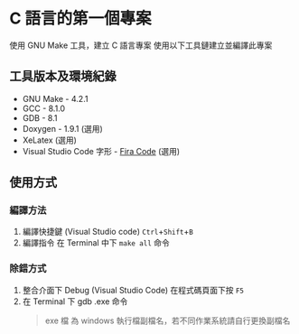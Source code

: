 # C 語言的第一個專案

使用 GNU Make 工具，建立 C 語言專案
使用以下工具鏈建立並編譯此專案

## 工具版本及環境紀錄

- GNU Make - 4.2.1
- GCC - 8.1.0
- GDB - 8.1
- Doxygen - 1.9.1 (選用)
- XeLatex (選用)
- Visual Studio Code 字形 - [Fira Code](https://github.com/tonsky/FiraCode) (選用)

## 使用方式

### 編譯方法

1. 編譯快捷鍵 (Visual Studio code)
    `Ctrl`+`Shift`+`B`
2. 編譯指令
    在 Terminal 中下 `make all` 命令

### 除錯方式

1. 整合介面下 Debug (Visual Studio Code)
    在程式碼頁面下按 `F5`
2. 在 Terminal 下 gdb <filename>.exe 命令
    > exe 檔 為 windows 執行檔副檔名，若不同作業系統請自行更換副檔名


